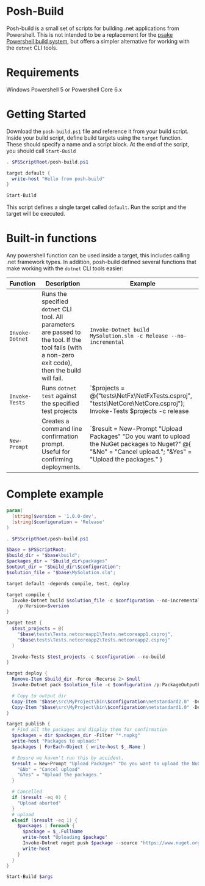 # Posh-Build

Posh-build is a small set of scripts for building .net applications from Powershell. This is not intended to be a replacement for the [psake Powershell build system](https://github.com/psake/psake/), but offers a simpler alternative for working with the `dotnet` CLI tools.

# Requirements

Windows Powershell 5 or Powershell Core 6.x

# Getting Started

Download the `posh-build.ps1` file and reference it from your build script. Inside your build script, define build targets using the `target` function. These should specify a name and a script block. At the end of the script, you should call `Start-Build`

```powershell
. $PSScriptRoot/posh-build.ps1

target default {
  write-host "Hello from posh-build"
}

Start-Build
```

This script defines a single target called `default`. Run the script and the target will be executed.

# Built-in functions

Any powershell function can be used inside a target, this includes calling .net framework types. In addition, posh-build defined several functions that make working with the `dotnet` CLI tools easier:

| Function             | Description | Example |
| -------------------- | ----------- | ------- |
| `Invoke-Dotnet`      | Runs the specified `dotnet` CLI tool. All parameters are passed to the tool. If the tool fails (with a non-zero exit code), then the build will fail. | `Invoke-Dotnet build MySolution.sln -c Release --no-incremental` |
| `Invoke-Tests`       | Runs `dotnet test` against the specified test projects | `$projects = @("tests\NetFx\NetFxTests.csproj", "tests\NetCore\NetCore.csproj"); Invoke-Tests $projects -c release |
| `New-Prompt`         | Creates a command line confirmation prompt. Useful for confirming deployments. | `$result = New-Prompt "Upload Packages" "Do you want to upload the NuGet packages to Nuget?" @{ "&No" = "Cancel upload."; "&Yes" = "Upload the packages." } |

# Complete example

```powershell
param(
  [string]$version = '1.0.0-dev',
  [string]$configuration = 'Release'
)

. $PSScriptRoot/posh-build.ps1

$base = $PSScriptRoot;
$build_dir = "$base\build";
$packages_dir = "$build_dir\packages"
$output_dir = "$build_dir\$configuration";
$solution_file = "$base\MySolution.sln";

target default -depends compile, test, deploy

target compile {
  Invoke-Dotnet build $solution_file -c $configuration --no-incremental `
    /p:Version=$version
}

target test {
  $test_projects = @(
    "$base\tests\Tests.netcoreapp1\Tests.netcoreapp1.csproj",
    "$base\tests\Tests.netcoreapp2\Tests.netcoreapp2.csproj"
  )

  Invoke-Tests $test_projects -c $configuration --no-build
}

target deploy {
  Remove-Item $build_dir -Force -Recurse 2> $null
  Invoke-Dotnet pack $solution_file -c $configuration /p:PackageOutputPath=$build_dir\Packages /p:Version=$version

  # Copy to output dir
  Copy-Item "$base\src\MyProject\bin\$configuration\netstandard2.0" -Destination "$output_dir\MyProject-netstandard2.0" -Recurse
  Copy-Item "$base\src\MyProject\bin\$configuration\netstandard1.0" -Destination "$output_dir\MyProject-netstandard1.0" -Recurse
}

target publish {
  # Find all the packages and display them for confirmation
  $packages = dir $packages_dir -Filter "*.nupkg"
  write-host "Packages to upload:"
  $packages | ForEach-Object { write-host $_.Name }

  # Ensure we haven't run this by accident.
  $result = New-Prompt "Upload Packages" "Do you want to upload the NuGet packages?" @{
    "&No" = "Cancel upload"
    "&Yes" = "Upload the packages."
  }

  # Cancelled
  if ($result -eq 0) {
    "Upload aborted"
  }
  # upload
  elseif ($result -eq 1) {
    $packages | foreach {
      $package = $_.FullName
      write-host "Uploading $package"
      Invoke-Dotnet nuget push $package --source "https://www.nuget.org/api/v2/package"
      write-host
    }
  }
}

Start-Build $args
```